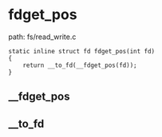 fdget_pos
========================================

path: fs/read_write.c
```
static inline struct fd fdget_pos(int fd)
{
    return __to_fd(__fdget_pos(fd));
}
```

__fdget_pos
----------------------------------------

__to_fd
----------------------------------------